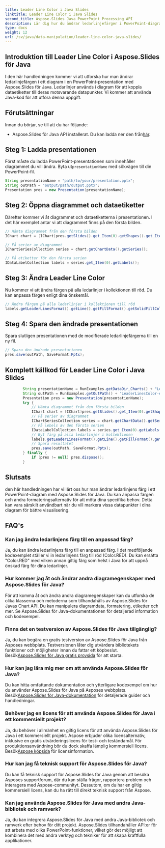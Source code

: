 ```yaml
---
title: Leader Line Color i Java Slides
linktitle: Leader Line Color i Java Slides
second_title: Aspose.Slides Java PowerPoint Processing API
description: Lär dig hur du ändrar ledarlinjefärger i PowerPoint-diagram med Aspose.Slides för Java. Steg-för-steg-guide med exempel på källkod.
type: docs
weight: 12
url: /sv/java/data-manipulation/leader-line-color-java-slides/
---
```


## Introduktion till Leader Line Color i Aspose.Slides för Java

I den här handledningen kommer vi att utforska hur man ändrar ledarlinjefärgen i ett diagram i en PowerPoint-presentation med Aspose.Slides för Java. Ledarlinjer används i diagram för att koppla dataetiketter till deras motsvarande datapunkter. Vi kommer att använda Java-kod för att utföra denna uppgift.

## Förutsättningar

Innan du börjar, se till att du har följande:

-  Aspose.Slides för Java API installerat. Du kan ladda ner den från[här](https://releases.aspose.com/slides/java/).

## Steg 1: Ladda presentationen

Först måste du ladda PowerPoint-presentationen som innehåller diagrammet du vill ändra. Byta ut`presentationName` med sökvägen till din PowerPoint-fil.

```java
String presentationName = "path/to/your/presentation.pptx";
String outPath = "output/path/output.pptx";
Presentation pres = new Presentation(presentationName);
```

## Steg 2: Öppna diagrammet och dataetiketter

Därefter kommer vi åt diagrammet och dataetiketterna i presentationen. I det här exemplet antar vi att diagrammet finns på den första bilden.

```java
// Hämta diagrammet från den första bilden
IChart chart = (IChart)pres.getSlides().get_Item(0).getShapes().get_Item(0);

// Få serier av diagrammet
IChartSeriesCollection series = chart.getChartData().getSeries();

// Få etiketter för den första serien
IDataLabelCollection labels = series.get_Item(0).getLabels();
```

## Steg 3: Ändra Leader Line Color

Nu kommer vi att ändra färgen på alla ledarlinjer i kollektionen till röd. Du kan anpassa färgen enligt dina önskemål.

```java
// Ändra färgen på alla ledarlinjer i kollektionen till röd
labels.getLeaderLinesFormat().getLine().getFillFormat().getSolidFillColor().setColor(Color.RED);
```

## Steg 4: Spara den ändrade presentationen

Spara slutligen presentationen med de modifierade ledarlinjefärgerna till en ny fil.

```java
// Spara den ändrade presentationen
pres.save(outPath, SaveFormat.Pptx);
```

## Komplett källkod för Leader Line Color i Java Slides

```java
        String presentationName = RunExamples.getDataDir_Charts() + "LeaderLinesColor.pptx";
        String outPath = RunExamples.getOutPath() + "LeaderLinesColor-out.pptx";
        Presentation pres = new Presentation(presentationName);
        try {
            // Hämta diagrammet från den första bilden
            IChart chart = (IChart)pres.getSlides().get_Item(0).getShapes().get_Item(0);
            // Få serier av diagrammet
            IChartSeriesCollection series = chart.getChartData().getSeries();
            // Få lebels av den första serien
            IDataLabelCollection labels = series.get_Item(0).getLabels();
            // Byt färg på alla ledarlinjer i kollektionen
            labels.getLeaderLinesFormat().getLine().getFillFormat().getSolidFillColor().setColor(Color.RED);
            // Spara resultatet
            pres.save(outPath, SaveFormat.Pptx);
        } finally {
            if (pres != null) pres.dispose();
        }
```

## Slutsats

den här handledningen har vi lärt oss hur man ändrar ledarlinjens färg i ett PowerPoint-diagram med Aspose.Slides för Java. Du kan anpassa färgen och andra formateringsalternativ för att möta dina specifika behov. Detta kan vara särskilt användbart när du vill markera vissa datapunkter i dina diagram för bättre visualisering.

## FAQ's

### Kan jag ändra ledarlinjens färg till en anpassad färg?

Ja, du kan ändra ledarlinjens färg till en anpassad färg. I det medföljande kodexemplet ställer vi in ledarlinjens färg till röd (Color.RED). Du kan ersätta "Color.RED" med vilken annan giltig färg som helst i Java för att uppnå önskad färg för dina ledarlinjer.

### Hur kommer jag åt och ändrar andra diagramegenskaper med Aspose.Slides för Java?

För att komma åt och ändra andra diagramegenskaper kan du utforska de olika klasserna och metoderna som tillhandahålls av Aspose.Slides för Javas Chart API. Du kan manipulera diagramdata, formatering, etiketter och mer. Se Aspose.Slides för Java-dokumentationen för detaljerad information och kodexempel.

### Finns det en testversion av Aspose.Slides för Java tillgänglig?

 Ja, du kan begära en gratis testversion av Aspose.Slides för Java från Asposes webbplats. Testversionen låter dig utvärdera bibliotekets funktioner och möjligheter innan du fattar ett köpbeslut. Besök[Aspose.Slides för Java gratis provsida](https://products.aspose.com/slides/java) för att starta.

### Hur kan jag lära mig mer om att använda Aspose.Slides för Java?

 Du kan hitta omfattande dokumentation och ytterligare kodexempel om hur du använder Aspose.Slides för Java på Asposes webbplats. Besök[Aspose.Slides för Java-dokumentation](https://docs.aspose.com/slides/java/) för detaljerade guider och handledningar.

### Behöver jag en licens för att använda Aspose.Slides för Java i ett kommersiellt projekt?

Ja, du behöver i allmänhet en giltig licens för att använda Aspose.Slides för Java i ett kommersiellt projekt. Aspose erbjuder olika licensalternativ, inklusive en gratis utvärderingslicens för test- och teständamål. För produktionsanvändning bör du dock skaffa lämplig kommersiell licens. Besök[Aspose köpsida](https://purchase.aspose.com/) för licensinformation.

### Hur kan jag få teknisk support för Aspose.Slides för Java?

Du kan få teknisk support för Aspose.Slides för Java genom att besöka Asposes supportforum, där du kan ställa frågor, rapportera problem och interagera med Aspose-communityt. Dessutom, om du har en giltig kommersiell licens, kan du ha rätt till direkt teknisk support från Aspose.

### Kan jag använda Aspose.Slides för Java med andra Java-bibliotek och ramverk?

Ja, du kan integrera Aspose.Slides för Java med andra Java-bibliotek och ramverk efter behov för ditt projekt. Aspose.Slides tillhandahåller API:er för att arbeta med olika PowerPoint-funktioner, vilket gör det möjligt att kombinera det med andra verktyg och tekniker för att skapa kraftfulla applikationer.